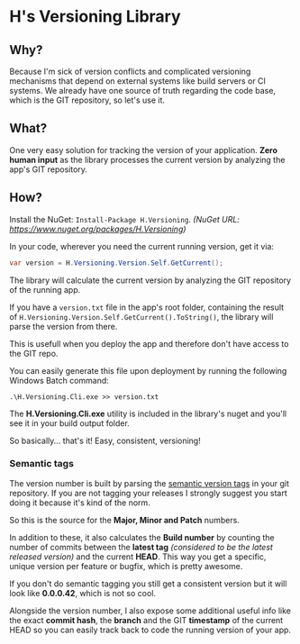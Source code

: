 # H's Versioning Library

## Why?
Because I'm sick of version conflicts and complicated versioning mechanisms that depend on external systems like build servers or CI systems. We already have one source of truth regarding the code base, which is the GIT repository, so let's use it.

## What?
One very easy solution for tracking the version of your application. **Zero human input** as the library processes the current version by analyzing the app's GIT repository.


## How?
Install the NuGet:  ```Install-Package H.Versioning```. _(NuGet URL: https://www.nuget.org/packages/H.Versioning)_

In your code, wherever you need the current running version, get it via:
```csharp
var version = H.Versioning.Version.Self.GetCurrent();
```

The library will calculate the current version by analyzing the GIT repository of the running app.

If you have a ```version.txt``` file in the app's root folder, containing the result of ```H.Versioning.Version.Self.GetCurrent().ToString()```, the library will parse the version from there.

This is usefull when you deploy the app and therefore don't have access to the GIT repo.

You can easily generate this file upon deployment by running the following Windows Batch command:
```
.\H.Versioning.Cli.exe >> version.txt
```

The **H.Versioning.Cli.exe** utility is included in the library's nuget and you'll see it in your build output folder.

So basically... that's it! Easy, consistent, versioning!


### Semantic tags

The version number is built by parsing the [semantic version tags](http://semver.org/) in your git repository.
If you are not tagging your releases I strongly suggest you start doing it because it's kind of the norm.

So this is the source for the **Major, Minor and Patch** numbers.

In addition to these, it also calculates the **Build number** by counting the number of commits between the **latest tag** _(considered to be the latest released version)_ and the current **HEAD**. This way you get a specific, unique version per feature or bugfix, which is pretty awesome. 

If you don't do semantic tagging you still get a consistent version but it will look like **0.0.0.42**, which is not so cool.

Alongside the version number, I also expose some additional useful info like the exact **commit hash**, the **branch** and the GIT **timestamp** of the current HEAD so you can easily track back to code the running version of your app.
